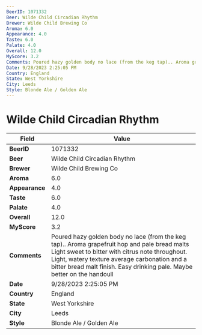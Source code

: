 ```yaml
---
BeerID: 1071332
Beer: Wilde Child Circadian Rhythm
Brewer: Wilde Child Brewing Co
Aroma: 6.0
Appearance: 4.0
Taste: 6.0
Palate: 4.0
Overall: 12.0
MyScore: 3.2
Comments: Poured hazy golden body no lace (from the keg tap).. Aroma grapefruit hop and pale bread malts Light sweet to bitter with citrus note throughout. Light, watery texture average carbonation and a bitter bread malt finish. Easy drinking pale. Maybe better on the handoull
Date: 9/28/2023 2:25:05 PM
Country: England
State: West Yorkshire
City: Leeds
Style: Blonde Ale / Golden Ale
---
```


# Wilde Child Circadian Rhythm

| Field         | Value |
|---------------|-------|
| **BeerID** | 1071332 |
| **Beer** | Wilde Child Circadian Rhythm |
| **Brewer** | Wilde Child Brewing Co |
| **Aroma** | 6.0 |
| **Appearance** | 4.0 |
| **Taste** | 6.0 |
| **Palate** | 4.0 |
| **Overall** | 12.0 |
| **MyScore** | 3.2 |
| **Comments** | Poured hazy golden body no lace (from the keg tap).. Aroma grapefruit hop and pale bread malts Light sweet to bitter with citrus note throughout. Light, watery texture average carbonation and a bitter bread malt finish. Easy drinking pale. Maybe better on the handoull  |
| **Date** | 9/28/2023 2:25:05 PM |
| **Country** | England |
| **State** | West Yorkshire |
| **City** | Leeds |
| **Style** | Blonde Ale / Golden Ale |
